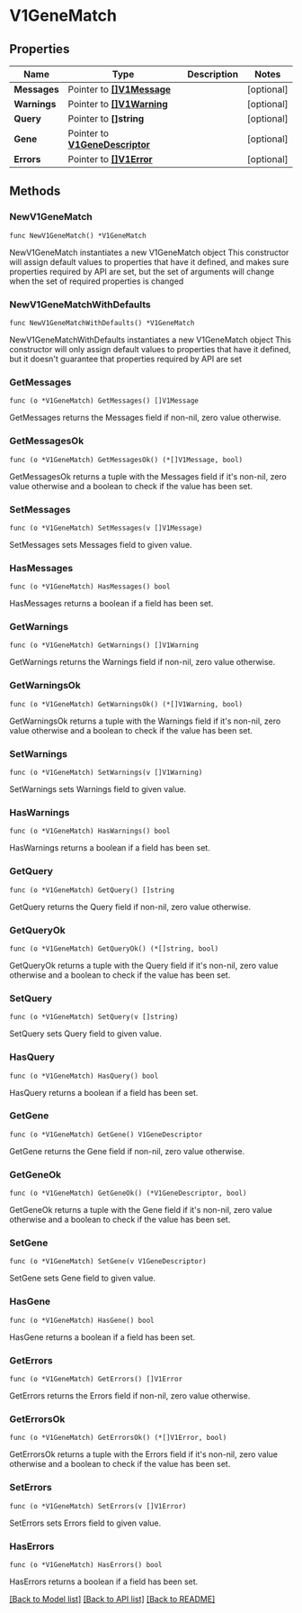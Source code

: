 # V1GeneMatch

## Properties

Name | Type | Description | Notes
------------ | ------------- | ------------- | -------------
**Messages** | Pointer to [**[]V1Message**](V1Message.md) |  | [optional] 
**Warnings** | Pointer to [**[]V1Warning**](V1Warning.md) |  | [optional] 
**Query** | Pointer to **[]string** |  | [optional] 
**Gene** | Pointer to [**V1GeneDescriptor**](V1GeneDescriptor.md) |  | [optional] 
**Errors** | Pointer to [**[]V1Error**](V1Error.md) |  | [optional] 

## Methods

### NewV1GeneMatch

`func NewV1GeneMatch() *V1GeneMatch`

NewV1GeneMatch instantiates a new V1GeneMatch object
This constructor will assign default values to properties that have it defined,
and makes sure properties required by API are set, but the set of arguments
will change when the set of required properties is changed

### NewV1GeneMatchWithDefaults

`func NewV1GeneMatchWithDefaults() *V1GeneMatch`

NewV1GeneMatchWithDefaults instantiates a new V1GeneMatch object
This constructor will only assign default values to properties that have it defined,
but it doesn't guarantee that properties required by API are set

### GetMessages

`func (o *V1GeneMatch) GetMessages() []V1Message`

GetMessages returns the Messages field if non-nil, zero value otherwise.

### GetMessagesOk

`func (o *V1GeneMatch) GetMessagesOk() (*[]V1Message, bool)`

GetMessagesOk returns a tuple with the Messages field if it's non-nil, zero value otherwise
and a boolean to check if the value has been set.

### SetMessages

`func (o *V1GeneMatch) SetMessages(v []V1Message)`

SetMessages sets Messages field to given value.

### HasMessages

`func (o *V1GeneMatch) HasMessages() bool`

HasMessages returns a boolean if a field has been set.

### GetWarnings

`func (o *V1GeneMatch) GetWarnings() []V1Warning`

GetWarnings returns the Warnings field if non-nil, zero value otherwise.

### GetWarningsOk

`func (o *V1GeneMatch) GetWarningsOk() (*[]V1Warning, bool)`

GetWarningsOk returns a tuple with the Warnings field if it's non-nil, zero value otherwise
and a boolean to check if the value has been set.

### SetWarnings

`func (o *V1GeneMatch) SetWarnings(v []V1Warning)`

SetWarnings sets Warnings field to given value.

### HasWarnings

`func (o *V1GeneMatch) HasWarnings() bool`

HasWarnings returns a boolean if a field has been set.

### GetQuery

`func (o *V1GeneMatch) GetQuery() []string`

GetQuery returns the Query field if non-nil, zero value otherwise.

### GetQueryOk

`func (o *V1GeneMatch) GetQueryOk() (*[]string, bool)`

GetQueryOk returns a tuple with the Query field if it's non-nil, zero value otherwise
and a boolean to check if the value has been set.

### SetQuery

`func (o *V1GeneMatch) SetQuery(v []string)`

SetQuery sets Query field to given value.

### HasQuery

`func (o *V1GeneMatch) HasQuery() bool`

HasQuery returns a boolean if a field has been set.

### GetGene

`func (o *V1GeneMatch) GetGene() V1GeneDescriptor`

GetGene returns the Gene field if non-nil, zero value otherwise.

### GetGeneOk

`func (o *V1GeneMatch) GetGeneOk() (*V1GeneDescriptor, bool)`

GetGeneOk returns a tuple with the Gene field if it's non-nil, zero value otherwise
and a boolean to check if the value has been set.

### SetGene

`func (o *V1GeneMatch) SetGene(v V1GeneDescriptor)`

SetGene sets Gene field to given value.

### HasGene

`func (o *V1GeneMatch) HasGene() bool`

HasGene returns a boolean if a field has been set.

### GetErrors

`func (o *V1GeneMatch) GetErrors() []V1Error`

GetErrors returns the Errors field if non-nil, zero value otherwise.

### GetErrorsOk

`func (o *V1GeneMatch) GetErrorsOk() (*[]V1Error, bool)`

GetErrorsOk returns a tuple with the Errors field if it's non-nil, zero value otherwise
and a boolean to check if the value has been set.

### SetErrors

`func (o *V1GeneMatch) SetErrors(v []V1Error)`

SetErrors sets Errors field to given value.

### HasErrors

`func (o *V1GeneMatch) HasErrors() bool`

HasErrors returns a boolean if a field has been set.


[[Back to Model list]](../README.md#documentation-for-models) [[Back to API list]](../README.md#documentation-for-api-endpoints) [[Back to README]](../README.md)


